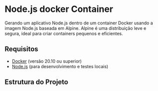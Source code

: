 # Node.js docker Container

Gerando um aplicativo Node.js dentro de um container Docker usando a imagem Node.js baseada em Alpine. Alpine é uma distribuição leve e segura, ideal para criar containers pequenos e eficientes.

## Requisitos

- [Docker](https://docs.docker.com/get-docker/) (versão 20.10 ou superior)
- [Node.js](https://nodejs.org/) (para desenvolvimento e testes locais)

## Estrutura do Projeto
